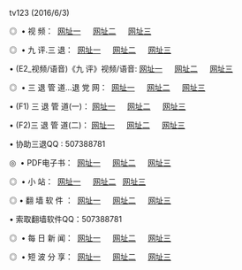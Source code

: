 tv123 (2016/6/3)
<p>◎   • 视 频： 
<a href="http://uk.google-it.info/tv/" target="_blank">网址一</a> 　 
<a href="http://uk.google-it.info/9018.html" target="_blank">网址二</a> 　 
<a href="http://uk.google-it.info/9449.html" target="_blank">网址三</a></p>
<p>◎   • 九 评.三 退：  
<a href="http://uk.google-it.info/t/" target="_blank">网址一</a> 　 
<a href="http://uk.google-it.info/v/" target="_blank">网址二</a> 　 
<a href="http://uk.google-it.info/tt/" target="_blank">网址三</a> 　</p>
<p>  • (E2_视频/语音)《九 评》视频/语音: 
<a href="http://uk.google-it.info/v/" target="_blank">网址一</a> 　 
<a href="http://uk.google-it.info/v/" target="_blank">网址二</a> 　 
<a href="http://uk.google-it.info/v/" target="_blank">网址三</a></p>
<p>◎   • 三 退 管 道...退 党 网：  
<a href="http://uk.google-it.info/go/8/" target="_blank">网址一</a> 　 
<a href="http://uk.google-it.info/go/8/" target="_blank">网址二</a> 　 
<a href="http://uk.google-it.info/go/8/" target="_blank">网址三</a></p>
<p>  • (F1) 三 退 管 道(一)： 
<a href="http://uk.google-it.info/d/" target="_blank">网址一</a> 　 
<a href="http://uk.google-it.info/d/" target="_blank">网址二</a> 　 
<a href="http://uk.google-it.info/d/" target="_blank">网址三</a></p>
<p>  • (F2)三 退 管 道(二)： 
<a href="http://uk.google-it.info/dd/" target="_blank">网址一</a> 　 
<a href="http://uk.google-it.info/dd/" target="_blank">网址二</a> 　 
<a href="http://uk.google-it.info/dd/" target="_blank">网址三</a></p>
<p>  • 协助三退QQ : 507388781</p>
<p>◎   • PDF电子书：  
<a href="http://uk.google-it.info/p/" target="_blank">网址一</a> 　 
<a href="http://uk.google-it.info/p/" target="_blank">网址二</a> 　 
<a href="http://uk.google-it.info/p/" target="_blank">网址三</a></p>
<p>◎ </span>  •  小 站：  
<a href="http://uk.google-it.info/" target="_blank">网址一</a> 　 
<a href="http://uk.google-it.info/" target="_blank">网址二</a>   
<a href="http://uk.google-it.info/" target="_blank">网址三</a></p>
<p>◎  • 翻 墙 软 件 ：  
<a href="http://uk.google-it.info/f/" target="_blank">网址一</a> 　 
<a href="http://uk.google-it.info/ff/" target="_blank">网址二</a> 　 
<a href="http://uk.google-it.info/f/" target="_blank">网址三</a></p>
<p>  • 索取翻墙软件QQ：507388781</p>
<p>◎ </span>  • 每 日 新 闻：  
<a href="http://uk.google-it.info/day/" target="_blank">网址一</a> 　 
<a href="http://uk.google-it.info/day/" target="_blank">网址二</a> 　 
<a href="http://uk.google-it.info/day/" target="_blank">网址三</a></p>
<p>◎ </span>  • 短 波 分 享：  
<a href="http://uk.google-it.info/h/" target="_blank">网址一</a> 　 
<a href="http://uk.google-it.info/h/" target="_blank">网址二</a> 　 
<a href="http://uk.google-it.info/h/" target="_blank">网址三</a></p>
